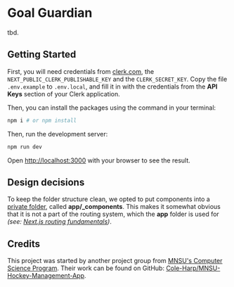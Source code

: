 # Goal Guardian

tbd.

## Getting Started

First, you will need credentials from [clerk.com](https://clerk.com), the `NEXT_PUBLIC_CLERK_PUBLISHABLE_KEY`
and the `CLERK_SECRET_KEY`. Copy the file `.env.example` to `.env.local`, and fill it in with the credentials
from the **API Keys** section of your Clerk application.

Then, you can install the packages using the command in your terminal:

```bash
npm i # or npm install
```

Then, run the development server:

```bash
npm run dev
```

Open [http://localhost:3000](http://localhost:3000) with your browser to see the result.

## Design decisions

To keep the folder structure clean, we opted to put components into a [private folder](https://nextjs.org/docs/app/building-your-application/routing/colocation#private-folders), called **app/\_components**. This makes it somewhat obvious that it is not a part of the routing system, which the **app** folder is used for _(see: [Next.js routing fundamentals](https://nextjs.org/docs/app/building-your-application/routing))_.

## Credits

This project was started by another project group from [MNSU's Computer Science Program](). Their work can be found on GitHub: [Cole-Harp/MNSU-Hockey-Management-App](https://github.com/Cole-Harp/MNSU-Hockey-Management-App).
